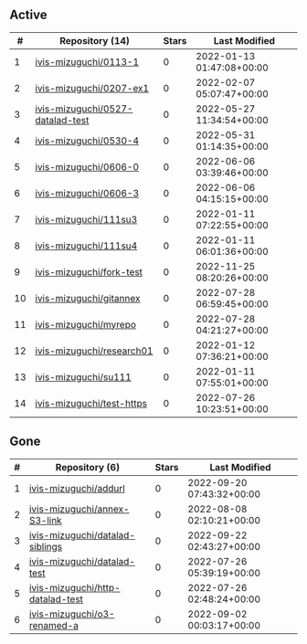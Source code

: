 ## Active
| # | Repository (14) | Stars | Last Modified |
| --- | --- | --- | --- |
| 1 | [ivis-mizuguchi/0113-1](https://gin.g-node.org/ivis-mizuguchi/0113-1) | 0 | 2022-01-13 01:47:08+00:00 |
| 2 | [ivis-mizuguchi/0207-ex1](https://gin.g-node.org/ivis-mizuguchi/0207-ex1) | 0 | 2022-02-07 05:07:47+00:00 |
| 3 | [ivis-mizuguchi/0527-datalad-test](https://gin.g-node.org/ivis-mizuguchi/0527-datalad-test) | 0 | 2022-05-27 11:34:54+00:00 |
| 4 | [ivis-mizuguchi/0530-4](https://gin.g-node.org/ivis-mizuguchi/0530-4) | 0 | 2022-05-31 01:14:35+00:00 |
| 5 | [ivis-mizuguchi/0606-0](https://gin.g-node.org/ivis-mizuguchi/0606-0) | 0 | 2022-06-06 03:39:46+00:00 |
| 6 | [ivis-mizuguchi/0606-3](https://gin.g-node.org/ivis-mizuguchi/0606-3) | 0 | 2022-06-06 04:15:15+00:00 |
| 7 | [ivis-mizuguchi/111su3](https://gin.g-node.org/ivis-mizuguchi/111su3) | 0 | 2022-01-11 07:22:55+00:00 |
| 8 | [ivis-mizuguchi/111su4](https://gin.g-node.org/ivis-mizuguchi/111su4) | 0 | 2022-01-11 06:01:36+00:00 |
| 9 | [ivis-mizuguchi/fork-test](https://gin.g-node.org/ivis-mizuguchi/fork-test) | 0 | 2022-11-25 08:20:26+00:00 |
| 10 | [ivis-mizuguchi/gitannex](https://gin.g-node.org/ivis-mizuguchi/gitannex) | 0 | 2022-07-28 06:59:45+00:00 |
| 11 | [ivis-mizuguchi/myrepo](https://gin.g-node.org/ivis-mizuguchi/myrepo) | 0 | 2022-07-28 04:21:27+00:00 |
| 12 | [ivis-mizuguchi/research01](https://gin.g-node.org/ivis-mizuguchi/research01) | 0 | 2022-01-12 07:36:21+00:00 |
| 13 | [ivis-mizuguchi/su111](https://gin.g-node.org/ivis-mizuguchi/su111) | 0 | 2022-01-11 07:55:01+00:00 |
| 14 | [ivis-mizuguchi/test-https](https://gin.g-node.org/ivis-mizuguchi/test-https) | 0 | 2022-07-26 10:23:51+00:00 |

## Gone
| # | Repository (6) | Stars | Last Modified |
| --- | --- | --- | --- |
| 1 | [ivis-mizuguchi/addurl](https://gin.g-node.org/ivis-mizuguchi/addurl) | 0 | 2022-09-20 07:43:32+00:00 |
| 2 | [ivis-mizuguchi/annex-S3-link](https://gin.g-node.org/ivis-mizuguchi/annex-S3-link) | 0 | 2022-08-08 02:10:21+00:00 |
| 3 | [ivis-mizuguchi/datalad-siblings](https://gin.g-node.org/ivis-mizuguchi/datalad-siblings) | 0 | 2022-09-22 02:43:27+00:00 |
| 4 | [ivis-mizuguchi/datalad-test](https://gin.g-node.org/ivis-mizuguchi/datalad-test) | 0 | 2022-07-26 05:39:19+00:00 |
| 5 | [ivis-mizuguchi/http-datalad-test](https://gin.g-node.org/ivis-mizuguchi/http-datalad-test) | 0 | 2022-07-26 02:48:24+00:00 |
| 6 | [ivis-mizuguchi/o3-renamed-a](https://gin.g-node.org/ivis-mizuguchi/o3-renamed-a) | 0 | 2022-09-02 00:03:17+00:00 |
